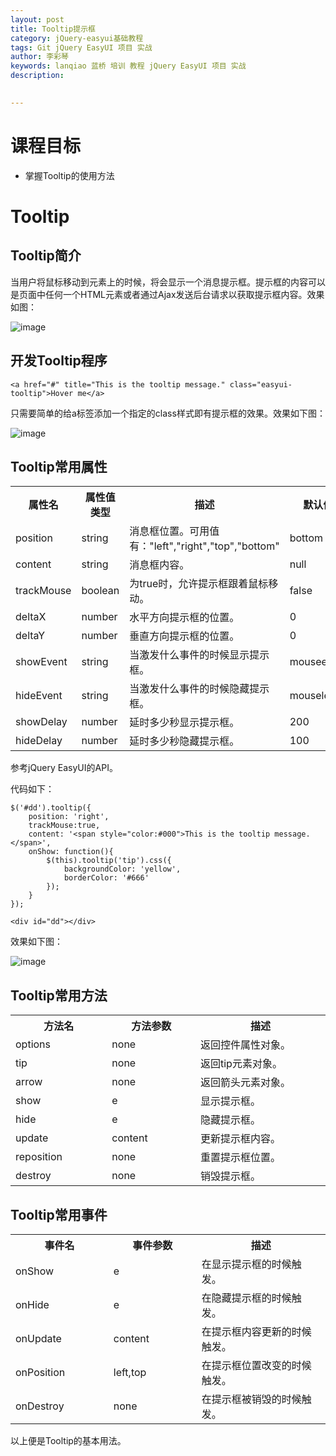 ```yaml
---
layout: post  
title: Tooltip提示框    
category: jQuery-easyui基础教程  
tags: Git jQuery EasyUI 项目 实战  
author: 李彩琴  
keywords: lanqiao 蓝桥 培训 教程 jQuery EasyUI 项目 实战  
description:
  

---
```

# 课程目标

- 掌握Tooltip的使用方法


# Tooltip

## Tooltip简介

  
当用户将鼠标移动到元素上的时候，将会显示一个消息提示框。提示框的内容可以是页面中任何一个HTML元素或者通过Ajax发送后台请求以获取提示框内容。效果如图：

![image](http://i.imgur.com/XaCmQCt.png) 

## 开发Tooltip程序

```
<a href="#" title="This is the tooltip message." class="easyui-tooltip">Hover me</a>
```  

只需要简单的给a标签添加一个指定的class样式即有提示框的效果。效果如下图：

![image](http://i.imgur.com/9bQaUM9.png)

## Tooltip常用属性

<table class="table table-bordered table-striped table-condensed">
   <tr>
      <th width="200px">属性名</th>
      <th width="180px">属性值类型</th>
      <th width="650px">描述</th>
      <th>默认值</th>
   </tr>
   <tr>
      <td>position</td>
	  <td>string</td>
	  <td>消息框位置。可用值有："left","right","top","bottom"</td>
	  <td>bottom</td>
   </tr>
   <tr>
      <td>content</td> 
	  <td>string</td> 
	  <td>消息框内容。</td>
	  <td>null</td>
   </tr>
   <tr>
      <td>trackMouse</td> 
      <td>boolean</td> 
      <td>为true时，允许提示框跟着鼠标移动。</td> 
      <td>false</td>
   </tr>
   <tr>
      <td>deltaX</td> 
      <td>number</td> 
      <td>水平方向提示框的位置。</td> 
      <td>0</td>
   </tr>
   <tr>
      <td>deltaY</td> 
      <td>number</td> 
      <td>垂直方向提示框的位置。</td> 
      <td>0</td>
   </tr>
   <tr>
      <td>showEvent</td> 
      <td>string</td> 
      <td>当激发什么事件的时候显示提示框。</td> 
      <td>mouseenter</td>
   </tr>
   <tr>
      <td>hideEvent</td> 
      <td>string</td> 
      <td>当激发什么事件的时候隐藏提示框。</td> 
      <td>mouseleave</td>
   </tr>
   <tr>
      <td>showDelay</td> 
      <td>number</td> 
      <td>延时多少秒显示提示框。</td> 
      <td>200</td>
   </tr>
   <tr>
      <td>hideDelay</td> 
      <td>number</td> 
      <td>延时多少秒隐藏提示框。</td> 
      <td>100</td>
   </tr>
</table>

参考jQuery EasyUI的API。

代码如下：

```
$('#dd').tooltip({    
	position: 'right',    
	trackMouse:true,
	content: '<span style="color:#000">This is the tooltip message.</span>',    
	onShow: function(){        
		$(this).tooltip('tip').css({     
			backgroundColor: 'yellow',            
			borderColor: '#666'        
		});    
	}
});

```

```
<div id="dd"></div>
```

效果如下图：

![image](http://i.imgur.com/vzJ4ywm.png)


## Tooltip常用方法  

<table class="table table-bordered table-striped table-condensed">
   <tr>
      <th width="300px">方法名</th> 
      <th width="300px">方法参数</th> 
      <th width="600px">描述</th>
   </tr>
   <tr>
      <td>options</td> 
      <td>none</td> 
      <td>返回控件属性对象。</td>
   </tr>
   <tr>
      <td>tip</td> 
      <td>none</td> 
      <td>返回tip元素对象。</td>
   </tr>
   <tr>
      <td>arrow</td> 
      <td>none</td> 
      <td>返回箭头元素对象。</td>
   </tr>
   <tr>
      <td>show</td> 
      <td>e</td> 
      <td>显示提示框。</td>
   </tr>
   <tr>
      <td>hide</td> 
      <td>e</td> 
      <td>隐藏提示框。</td>
   </tr>
   <tr>
      <td>update</td> 
      <td>content</td> 
      <td>更新提示框内容。</td>
   </tr>   
   <tr>
      <td>reposition</td> 
      <td>none</td> 
      <td>重置提示框位置。</td>
   </tr>   
   <tr>
      <td>destroy</td> 
      <td>none</td> 
      <td>销毁提示框。</td>
   </tr>
</table>  


## Tooltip常用事件

<table class="table table-bordered table-striped table-condensed">
   <tr>
      <th width="300px">事件名</th>
	  <th width="300px">事件参数</th>
	  <th width="600px">描述</th>
   </tr>
   <tr>
      <td>onShow</td>
	  <td>e</td>
	  <td>在显示提示框的时候触发。</td>
   </tr>
   <tr>
      <td>onHide</td>
	  <td>e</td>
	  <td>在隐藏提示框的时候触发。</td>
   </tr>
   <tr>
      <td>onUpdate</td>
	  <td>content</td>
	  <td>在提示框内容更新的时候触发。</td>
   </tr>
   <tr>
      <td>onPosition</td>
	  <td>left,top</td>
	  <td>在提示框位置改变的时候触发。</td>
   </tr>
   <tr>
      <td>onDestroy</td>
	  <td>none</td>
	  <td>在提示框被销毁的时候触发。</td>
   </tr>
</table> 




以上便是Tooltip的基本用法。





